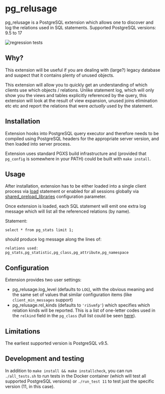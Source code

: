 # pg_relusage

pg_relusage is a PostgreSQL extension which allows one to discover and log the relations used in SQL statements. Supported PostgreSQL versions: 9.5 to 17

![regression tests](https://github.com/adept/pg_relusage/actions/workflows/ci.yml/badge.svg)

## Why?

This extension will be useful if you are dealing with (large?) legacy database and suspect that it contains plenty of unused objects.

This extension will allow you to quickly get an understanding of which clients use which objects / relations. Unlike statement log, which will only show you the views and tables explicitly referenced by the query, this extension will look at the result of view expansion, unused joins elimination etc etc and report the relations that were *actually* used by the statement.

## Installation

Extension hooks into PostgreSQL query executor and therefore needs to be compiled using PostgreSQL headers for the appropriate server version,
and then loaded into server process.

Extension uses standard PGXS build infrastructure and (provided that `pg_config` is somewhere in your PATH) could be built with `make install`.

## Usage

After installation, extension has to be either loaded into a single client process via [load](https://www.postgresql.org/docs/current/sql-load.html) statement or enabled for all sessions globally via [shared_preload_libraries](https://postgresqlco.nf/doc/en/param/shared_preload_libraries/) configuration parameter.

Once extension is loaded, each SQL statement will emit one extra log message which will list all the referenced relations (by name).

Statement:

```
select * from pg_stats limit 1;
```

should produce log message along the lines of:

```
relations used: pg_stats,pg_statistic,pg_class,pg_attribute,pg_namespace
```

## Configuration

Extension provides two user settings:

* pg_relusage.log_level (defaults to `LOG`), with the obvious meaning and the same set of values that similar configuration items (like `client_min_messages` support)
* pg_relusage.rel_kinds (defaults to `'riSvmfp'`) which specifies which relation kinds will be reported. This is a list of one-letter codes used in the `relkind` field in the `pg_class` (full list could be seen [here](https://www.postgresql.org/docs/current/catalog-pg-class.html)).

## Limitations

The earliest supported version is PostgreSQL v9.5.

## Development and testing

In addition to `make install && make installcheck`, you can run `./all_tests.sh` to run tests in the Docker container (which will test all supported PostgreSQL versions) or `./run_test 11` to test just the specific version (11, in this case).
